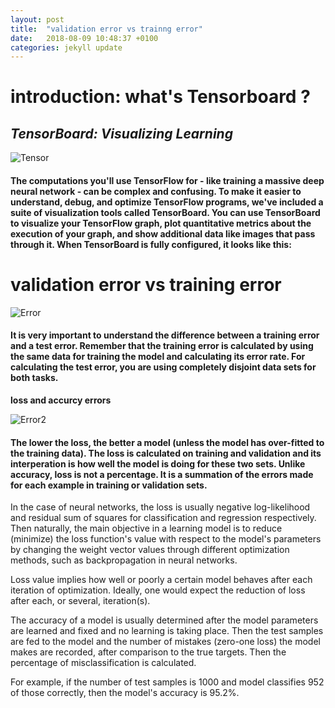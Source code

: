 ```yaml
---
layout: post
title:  "validation error vs trainng error"
date:   2018-08-09 10:48:37 +0100
categories: jekyll update
---
```

# **introduction: what's Tensorboard ?**

## *TensorBoard: Visualizing Learning*

![Tensor][logoT]

[logoT]: https://chabbiyosr.github.io/images/post4/tensorboard_logo.png

#### The computations you'll use TensorFlow for - like training a massive deep neural network - can be complex and confusing. To make it easier to understand, debug, and optimize TensorFlow programs, we've included a suite of visualization tools called TensorBoard. You can use TensorBoard to visualize your TensorFlow graph, plot quantitative metrics about the execution of your graph, and show additional data like images that pass through it. When TensorBoard is fully configured, it looks like this:

# **validation error vs training error**

![Error][logoE]

[logoE]:https://chabbiyosr.github.io/images/post4/IpI8U.png


#### It is very important to understand the difference between a training error and a test error. Remember that the training error is calculated by using the same data for training the model and calculating its error rate. For calculating the test error, you are using completely disjoint data sets for both tasks.



**loss and accurcy errors**

![Error2][logoE2]

[logoE2]: https://chabbiyosr.github.io/images/post4/tensorboard.png


#### The lower the loss, the better a model (unless the model has over-fitted to the training data). The loss is calculated on training and validation and its interperation is how well the model is doing for these two sets. Unlike accuracy, loss is not a percentage. It is a summation of the errors made for each example in training or validation sets.

In the case of neural networks, the loss is usually negative log-likelihood and residual sum of squares for classification and regression respectively. Then naturally, the main objective in a learning model is to reduce (minimize) the loss function's value with respect to the model's parameters by changing the weight vector values through different optimization methods, such as backpropagation in neural networks.

Loss value implies how well or poorly a certain model behaves after each iteration of optimization. Ideally, one would expect the reduction of loss after each, or several, iteration(s).

The accuracy of a model is usually determined after the model parameters are learned and fixed and no learning is taking place. Then the test samples are fed to the model and the number of mistakes (zero-one loss) the model makes are recorded, after comparison to the true targets. Then the percentage of misclassification is calculated.

For example, if the number of test samples is 1000 and model classifies 952 of those correctly, then the model's accuracy is 95.2%.